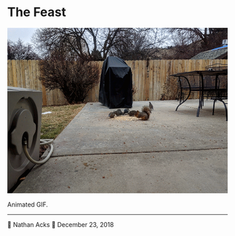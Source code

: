 # The Feast

![Squirrels and quail eating peanuts and bird seed on a patio in winter](assets/91b1b0b235b903fc1fe1f36695155ee8.webp)

Animated GIF.

- - - -

👤 Nathan Acks
📅 December 23, 2018
